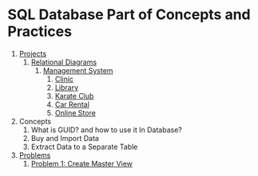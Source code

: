 # SQL Database Part of Concepts and Practices

1. [Projects](src/_1_projects)
    1. [Relational Diagrams](src/_1_projects/_1_1_relational_diagrams)
        1. [Management System](src/_1_projects/_1_1_relational_diagrams/_1_1_1_management_system)
            1. [Clinic](src/_1_projects/_1_1_relational_diagrams/_1_1_1_management_system/Clinic.mmd)
            2. [Library](src/_1_projects/_1_1_relational_diagrams/_1_1_1_management_system/Library.mmd)
            3. [Karate Club](src/_1_projects/_1_1_relational_diagrams/_1_1_1_management_system/KarateClub.mmd)
            4. [Car Rental](src/_1_projects/_1_1_relational_diagrams/_1_1_1_management_system/CarRental.mmd)
            5. [Online Store](src/_1_projects/_1_1_relational_diagrams/_1_1_1_management_system/OnlineStore.mmd)
2. Concepts
    1. What is GUID? and how to use it In Database?
    2. Buy and Import Data
    3. Extract Data to a Separate Table
3. [Problems](src/_2_problems)
    1. [Problem 1: Create Master View](src/_2_problems/_2_1_create_master_view)